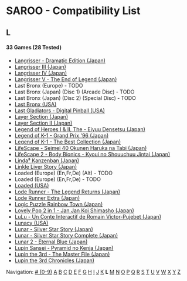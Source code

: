 # SAROO - Compatibility List

## L

#### 33 Games (28 Tested)

- [Langrisser - Dramatic Edition (Japan)](../../Regions/Japan/T-2507G/01/README.md)
- [Langrisser III (Japan)](../../Regions/Japan/T-2502G/01/README.md)
- [Langrisser IV (Japan)](../../Regions/Japan/T-2505G/01/README.md)
- [Langrisser V - The End of Legend (Japan)](../../Regions/Japan/T-2509G/01/README.md)
- Last Bronx (Europe) - TODO
- Last Bronx (Japan) (Disc 1) (Arcade Disc) - TODO
- Last Bronx (Japan) (Disc 2) (Special Disc) - TODO
- [Last Bronx (USA)](../../Regions/USA/MK-81078/01/README.md)
- [Last Gladiators - Digital Pinball (USA)](../../Regions/USA/T-4804H/01/README.md)
- [Layer Section (Japan)](../../Regions/Japan/T-1101G/01/README.md)
- [Layer Section II (Japan)](../../Regions/Japan/T-26409G/01/README.md)
- [Legend of Heroes I & II, The - Eiyuu Densetsu (Japan)](../../Regions/Japan/T-37101G/01/README.md)
- [Legend of K-1 - Grand Prix '96 (Japan)](../../Regions/Japan/T-7503G/01/README.md)
- [Legend of K-1 - The Best Collection (Japan)](../../Regions/Japan/T-7501G/01/README.md)
- [LifeScape - Seimei 40 Okunen Haruka na Tabi (Japan)](../../Regions/Japan/T-26405G/01/README.md)
- [LifeScape 2 - Body Bionics - Kyoui no Shouuchuu Jintai (Japan)](../../Regions/Japan/T-26411G/01/README.md)
- [Linda³ Kanzenban (Japan)](../../Regions/Japan/T-2112G/01/README.md)
- [Linkle Liver Story (Japan)](../../Regions/Japan/GS-9055/01/README.md)
- Loaded (Europe) (En,Fr,De) (Alt) - TODO
- Loaded (Europe) (En,Fr,De) - TODO
- [Loaded (USA)](../../Regions/USA/T-12519H/01/README.md)
- [Lode Runner - The Legend Returns (Japan)](../../Regions/Japan/T-25101G/01/README.md)
- [Lode Runner Extra (Japan)](../../Regions/Japan/T-25103G/01/README.md)
- [Logic Puzzle Rainbow Town (Japan)](../../Regions/Japan/T-4303G/01/README.md)
- [Lovely Pop 2 in 1 - Jan Jan Koi Shimasho (Japan)](../../Regions/Japan/T-5801G/01/README.md)
- [LuLu - Un Conte Interactif de Romain Victor-Pujebet (Japan)](../../Regions/Japan/GS-9118/01/README.md)
- [Lunacy (USA)](../../Regions/USA/T-14403H/01/README.md)
- [Lunar - Silver Star Story (Japan)](../../Regions/Japan/T-27901G/01/README.md)
- [Lunar - Silver Star Story Complete (Japan)](../../Regions/Japan/T-27904G/01/README.md)
- [Lunar 2 - Eternal Blue (Japan)](../../Regions/Japan/T-27906G/01/README.md)
- [Lupin Sansei - Pyramid no Kenja (Japan)](../../Regions/Japan/T-2004G/01/README.md)
- [Lupin the 3rd - The Master File (Japan)](../../Regions/Japan/T-18801G/01/README.md)
- [Lupin the 3rd Chronicles (Japan)](../../Regions/Japan/T-18804G/01/README.md)

Navigation:
[# (0-9)](./09.md) [A](./A.md) [B](./B.md) [C](./C.md) [D](./D.md) [E](./E.md) [F](./F.md) [G](./G.md) [H](./H.md) [I](./I.md) [J](./J.md) [K](./K.md) **L** [M](./M.md) [N](./N.md) [O](./O.md) [P](./P.md) [Q](./Q.md) [R](./R.md) [S](./S.md) [T](./T.md) [U](./U.md) [V](./V.md) [W](./W.md) [X](./X.md) [Y](./Y.md) [Z](./Z.md)
